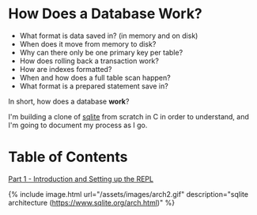 # How Does a Database Work?
- What format is data saved in? (in memory and on disk)
- When does it move from memory to disk?
- Why can there only be one primary key per table?
- How does rolling back a transaction work?
- How are indexes formatted?
- When and how does a full table scan happen?
- What format is a prepared statement save in?

In short, how does a database **work**?

I'm building a clone of [sqlite](https://www.sqlite.org/arch.html) from scratch in C in order to understand, and I'm going to document my process as I go.

# Table of Contents
[Part 1 - Introduction and Setting up the REPL](part1.md)

{% include image.html url="/assets/images/arch2.gif" description="sqlite architecture (https://www.sqlite.org/arch.html)" %}